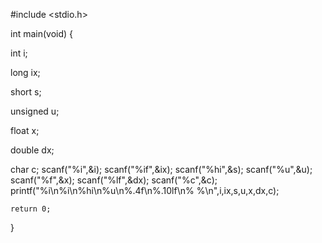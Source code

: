 #include <stdio.h>

int main(void) {

  int i;

long ix;

short s;

unsigned u;

float x;

double dx;

char c;
    scanf("%i",&i);
    scanf("%if",&ix);
        scanf("%hi",&s);
        scanf("%u",&u);
        scanf("%f",&x);
        scanf("%lf",&dx);
        scanf("%c",&c);
    printf("%i\n%i\n%hi\n%u\n%.4f\n%.10lf\n% %\n",i,ix,s,u,x,dx,c);
  
  
    return 0;
}